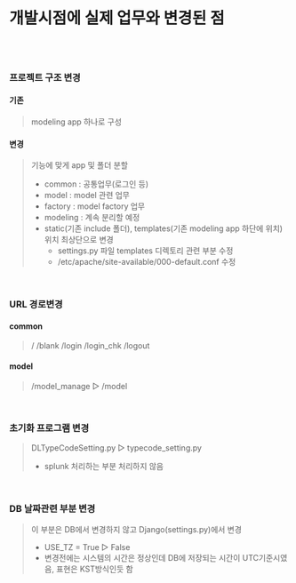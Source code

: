 # 개발시점에 실제 업무와 변경된 점
</br></br>

### 프로젝트 구조 변경
#### 기존
> modeling app 하나로 구성
#### 변경
> 기능에 맞게 app 및 폴더 분할
> * common : 공통업무(로그인 등)
> * model : model 관련 업무
> * factory : model factory 업무
> * modeling : 계속 분리할 예정
> * static(기존 include 폴더), templates(기존 modeling app 하단에 위치) 위치 최상단으로 변경
>   + settings.py 파일 templates 디렉토리 관련 부분 수정
>   + /etc/apache/site-available/000-default.conf 수정
</br>

### URL 경로변경
#### common
> / /blank /login /login_chk /logout
#### model
> /model_manage ▷ /model
</br>

### 초기화 프로그램 변경
> DLTypeCodeSetting.py ▷ typecode_setting.py
> * splunk 처리하는 부분 처리하지 않음
</br>

### DB 날짜관련 부분 변경
> 이 부분은 DB에서 변경하지 않고 Django(settings.py)에서 변경
> * USE_TZ = True ▷ False
> * 변경전에는 시스템의 시간은 정상인데 DB에 저장되는 시간이 UTC기준시였음, 표현은 KST방식인듯 함
